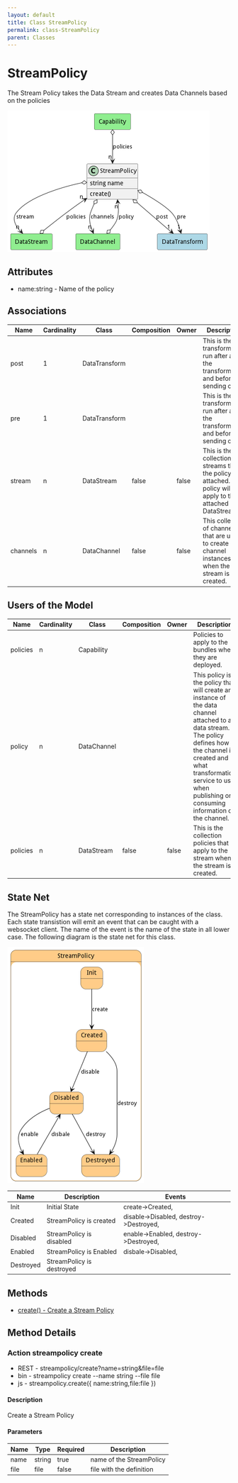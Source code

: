 ```yaml
---
layout: default
title: Class StreamPolicy
permalink: class-StreamPolicy
parent: Classes
---
```


# StreamPolicy

The Stream Policy takes the Data Stream and creates Data Channels based on the policies

![Logical Diagram](./logical.png)

## Attributes

* name:string - Name of the policy


## Associations

| Name | Cardinality | Class | Composition | Owner | Description |
| --- | --- | --- | --- | --- | --- |
| post | 1 | DataTransform |  |  | This is the transform to run after all of the transformation and before sending out. |
| pre | 1 | DataTransform |  |  | This is the transform to run after all of the transformation and before sending out. |
| stream | n | DataStream | false | false | This is the collection of streams that the policy is attached. The policy will only apply to the attached DataStreams. |
| channels | n | DataChannel | false | false | This collection of channels that are used to create channel instances when the stream is created. |



## Users of the Model

| Name | Cardinality | Class | Composition | Owner | Description |
| --- | --- | --- | --- | --- | --- |
| policies | n | Capability |  |  | Policies to apply to the bundles when they are deployed. |
| policy | n | DataChannel |  |  | This policy is the policy that will create an instance of the data channel attached to a data stream. The policy defines how the channel is created and what transformation service to use when publishing or consuming information on the channel. |
| policies | n | DataStream | false | false | This is the collection policies that apply to the stream when the stream is created. |



## State Net
The StreamPolicy has a state net corresponding to instances of the class. Each state transistion will emit an 
event that can be caught with a websocket client. The name of the event is the name of the state in all lower case.
The following diagram is the state net for this class.

![State Net Diagram](./statenet.png)

| Name | Description | Events |
| --- | --- | --- |
| Init | Initial State | create-&gt;Created,  |
| Created | StreamPolicy is created | disable-&gt;Disabled, destroy-&gt;Destroyed,  |
| Disabled | StreamPolicy is disabled | enable-&gt;Enabled, destroy-&gt;Destroyed,  |
| Enabled | StreamPolicy is Enabled | disbale-&gt;Disabled,  |
| Destroyed | StreamPolicy is destroyed |  |



## Methods

* [create() - Create a Stream Policy](#action-create)


<h2>Method Details</h2>
    
### Action streampolicy create



* REST - streampolicy/create?name=string&amp;file=file
* bin - streampolicy create --name string --file file
* js - streampolicy.create({ name:string,file:file })

#### Description
Create a Stream Policy

#### Parameters

| Name | Type | Required | Description |
|---|---|---|---|
| name | string |true | name of the StreamPolicy |
| file | file |false | file with the definition |





